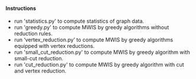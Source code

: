 #### Instructions

* run 'statistics.py' to compute statistics of graph data.
* run 'greedy.py' to compute MWIS by greedy algorithms without reduction rules.
* run ‘vertex_reduction.py’ to compute MWIS by greedy algorithms equipped with vertex reductions.
* run 'small_cut_reduction.py' to compute MWIS by greedy algorithm with small-cut reduction.
* run 'cut_reduction.py' to compute MWIS by greedy algorithm with cut and vertex reduction.
